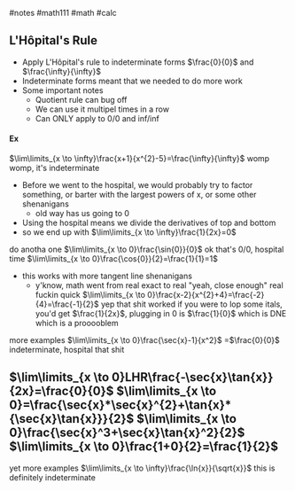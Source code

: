 #notes #math111 #math #calc



## L'Hôpital's Rule
- Apply L'Hôpital's rule to indeterminate forms $\frac{0}{0}$ and $\frac{\infty}{\infty}$ 
- Indeterminate forms meant that we needed to do more work
- Some important notes
	- Quotient rule can bug off
	- We can use it multipel times in a row
	- Can ONLY apply to 0/0 and inf/inf 

#### Ex
$\lim\limits_{x \to \infty}\frac{x+1}{x^{2}-5}=\frac{\infty}{\infty}$ womp womp, it's indeterminate
- Before we went to the hospital, we would probably try to factor something, or barter with the largest powers of x, or some other shenanigans
	- old way has us going to 0
- Using the hospital means we divide the derivatives of top and bottom
- so we end up with $\lim\limits_{x \to \infty}\frac{1}{2x}=0$ 

do anotha one
$\lim\limits_{x \to 0}\frac{\sin{0}}{0}$
ok that's 0/0, hospital time
$\lim\limits_{x \to 0}\frac{\cos{0}}{2}=\frac{1}{1}=1$ 

- this works with more tangent line shenanigans
	- y'know, math went from real exact to real "yeah, close enough" real fuckin quick
$\lim\limits_{x \to 0}\frac{x-2}{x^{2}+4}=\frac{-2}{4}=\frac{-1}{2}$
yep that shit worked
if you were to lop some itals, you'd get $\frac{1}{2x}$, plugging in 0 is $\frac{1}{0}$ which is DNE which is a prooooblem

more examples
$\lim\limits_{x \to 0}\frac{\sec{x}-1}{x^2}$ =$\frac{0}{0}$ indeterminate, hospital that shit

$\lim\limits_{x \to 0}LHR\frac{-\sec{x}\tan{x}}{2x}=\frac{0}{0}$
$\lim\limits_{x \to 0}=\frac{\sec{x}*\sec{x}^{2}+\tan{x}*{\sec{x}\tan{x}}}{2}$
$\lim\limits_{x \to 0}\frac{\sec{x}^3+\sec{x}\tan{x}^2}{2}$
$\lim\limits_{x \to 0}\frac{1+0}{2}=\frac{1}{2}$
---
yet more examples
$\lim\limits_{x \to \infty}\frac{\ln{x}}{\sqrt{x}}$ this is definitely indeterminate




